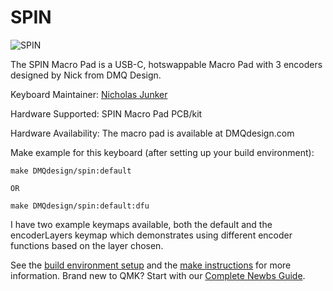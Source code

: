 # SPIN

![SPIN](https://i.imgur.com/5oYg1WD.jpg)

The SPIN Macro Pad is a USB-C, hotswappable Macro Pad with 3 encoders designed by Nick from DMQ Design.

Keyboard Maintainer: [Nicholas Junker](https://github.com/Quarren42)  

Hardware Supported: SPIN Macro Pad PCB/kit

Hardware Availability: The macro pad is available at DMQdesign.com


Make example for this keyboard (after setting up your build environment):

    make DMQdesign/spin:default

    OR
    
    make DMQdesign/spin:default:dfu

    
I have two example keymaps available, both the default and the encoderLayers keymap which demonstrates using different encoder functions based on the layer chosen.    

See the [build environment setup](https://docs.qmk.fm/#/getting_started_build_tools) and the [make instructions](https://docs.qmk.fm/#/getting_started_make_guide) for more information. Brand new to QMK? Start with our [Complete Newbs Guide](https://docs.qmk.fm/#/newbs).
